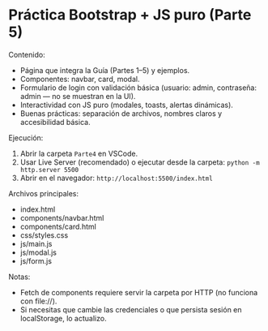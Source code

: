 # Práctica Bootstrap + JS puro (Parte 5)

Contenido:
- Página que integra la Guía (Partes 1–5) y ejemplos.
- Componentes: navbar, card, modal.
- Formulario de login con validación básica (usuario: admin, contraseña: admin — no se muestran en la UI).
- Interactividad con JS puro (modales, toasts, alertas dinámicas).
- Buenas prácticas: separación de archivos, nombres claros y accesibilidad básica.

Ejecución:
1. Abrir la carpeta `Parte4` en VSCode.
2. Usar Live Server (recomendado) o ejecutar desde la carpeta:
   `python -m http.server 5500`
3. Abrir en el navegador:
   `http://localhost:5500/index.html`

Archivos principales:
- index.html
- components/navbar.html
- components/card.html
- css/styles.css
- js/main.js
- js/modal.js
- js/form.js

Notas:
- Fetch de components requiere servir la carpeta por HTTP (no funciona con file://).
- Si necesitas que cambie las credenciales o que persista sesión en localStorage, lo actualizo.